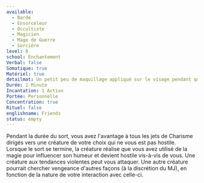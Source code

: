 ```yaml
---
available:
  - Barde
  - Ensorceleur
  - Occultiste
  - Magicien
  - Mage de Guerre
  - Sorcière
level: 0
school: Enchantement
Verbal: false
Somatique: true
Matériel: true
detailmat: Un petit peu de maquillage appliqué sur le visage pendant que le sort est lancé
Durée: 1 Minute
Incantation: 1 Action
Portée: Personnelle
Concentration: true
Rituel: false
englishname: Friends
status: empty
---
```

Pendant la durée du sort, vous avez l'avantage à tous les jets de Charisme dirigés vers une créature de votre choix qui ne vous est pas hostile. Lorsque le sort se termine, la créature réalise que vous avez utilisé de la magie pour influencer son humeur et devient hostile vis-à-vis de vous. Une créature aux tendances violentes peut vous attaquer. Une autre créature pourrait chercher vengeance d'autres façons (à la discrétion du MJ), en fonction de la nature de votre interaction avec celle-ci.
